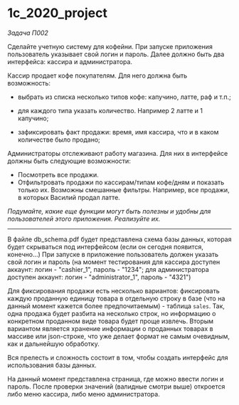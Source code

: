 # 1c_2020_project

*Задача П002*

Сделайте учетную систему для кофейни.
При запуске приложения пользователь указывает свой логин и пароль.
Далее должно быть два интерфейса: кассира и администратора. 

Кассир продает кофе покупателям. Для него должна быть возможность:

* выбрать из списка несколько типов кофе: капучино, латте, раф и т.п.;

* для каждого типа указать количество. Например 2 латте и 1 капучино;

* зафиксировать факт продажи: время, имя кассира, что и в каком количестве было продано;


Администраторы отслеживают работу магазина. Для них в интерфейсе должны быть следующие возможности:

* Посмотреть все продажи. 
* Отфильтровать продажи по кассирам/типам кофе/дням и показать только их. Возможны смешанные фильтры. Например, все продажи, в которых Василий продал латте.

*Подумайте, какие еще функции могут быть полезны и удобны для пользователей этого приложения. Реализуйте их.*

--------

В файле db_schema.pdf будет представлена схема базы данных, которая будет скрываться под интерфейсом (если он сегодня появится, конечно...) При запуске в приложение пользователь должен указать свой логин и пароль (на момент тестирования для кассира доступен аккаунт: логин - "cashier_1", пароль - "1234"; для администратора доступен аккаунт: логин - "administrator_1", пароль - "4321")

Для фиксирования продажи есть несколько вариантов: фиксировать каждую проданную единицу товара в отдельную строку в базе (что на данный момент кажется более предпочитаемым) - таблица `sales`. Так, одна продажа будет разбита на несколько строк, но информацию о конкретном проданном виде товара будет проще извлечь. Вторым вариантом является хранение информации о проданных товарах в массиве или json-строке, что уже делает формат не самым очевидным, как и дальнейшую обработку.

Вся прелесть и сложность состоит в том, чтобы создать интерфейс для использования базы данных.

На данный момент представлена страница, где можно ввести логин и пароль. После проверки значений (валидные смотри выше) откроется либо меню кассира, либо меню администратора.